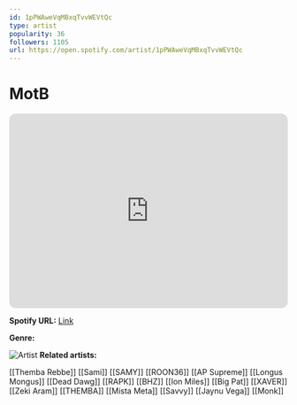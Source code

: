 ```yaml
---
id: 1pPWAweVqMBxqTvvWEVtQc
type: artist
popularity: 36
followers: 1105
url: https://open.spotify.com/artist/1pPWAweVqMBxqTvvWEVtQc
---
```

# MotB

<iframe style="border-radius:12px" src="https://open.spotify.com/embed/artist/1pPWAweVqMBxqTvvWEVtQc" width="100%" height="352" frameBorder="0" allowfullscreen="" allow="autoplay; clipboard-write; encrypted-media; fullscreen; picture-in-picture" loading="lazy"></iframe>

**Spotify URL:** [Link](https://open.spotify.com/artist/1pPWAweVqMBxqTvvWEVtQc)

**Genre:** 

![Artist](https://i.scdn.co/image/ab67616d0000b273b9538c674dafc8e97d55a13d)
**Related artists:**

[[Themba Rebbe]]
[[Sami]]
[[SAMY]]
[[ROON36]]
[[AP Supreme]]
[[Longus Mongus]]
[[Dead Dawg]]
[[RAPK]]
[[BHZ]]
[[Ion Miles]]
[[Big Pat]]
[[XAVER]]
[[Zeki Aram]]
[[THEMBA]]
[[Mista Meta]]
[[Savvy]]
[[Jaynu Vega]]
[[Monk]]
